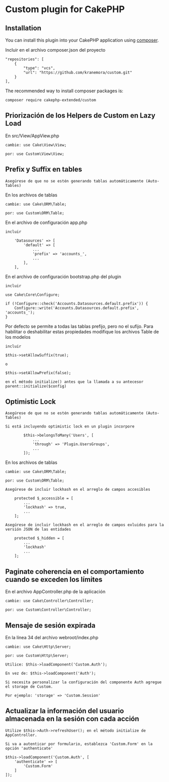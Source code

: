 # Custom plugin for CakePHP

## Installation

You can install this plugin into your CakePHP application using [composer](http://getcomposer.org).

Incluir en el archivo composer.json del proyecto

```
"repositories": [
    {
        "type": "vcs",
        "url": "https://github.com/kranemora/custom.git"
    }
],
```

The recommended way to install composer packages is:

```
composer require cakephp-extended/custom
```

## Priorización de los Helpers de Custom en Lazy Load

En src/View/AppView.php

```
cambie: use Cake\View\View;

por: use Custom\View\View;
```

## Prefix y Suffix en tables

```
Asegúrese de que no se estén generando tablas automáticamente (Auto-Tables)
```

En los archivos de tablas

```
cambie: use Cake\ORM\Table;

por: use Custom\ORM\Table;
```

En el archivo de configuración app.php

```
incluir

    'Datasources' => [
        'default' => [
            ...
            'prefix' => 'accounts_',
            ...
        ],
    ],
```

En el archivo de configuración bootstrap.php del plugin

```
incluir 

use Cake\Core\Configure;

if (!Configure::check('Accounts.Datasources.default.prefix')) {
    Configure::write('Accounts.Datasources.default.prefix', 'accounts_');
}
```

Por defecto se permite a todas las tablas prefijo, pero no el sufijo. Para habilitar o deshabilitar estas propiedades modifique los archivos Table de los modelos

```
incluir 

$this->setAllowSuffix(true);

o

$this->setAllowPrefix(false);

en el método initialize() antes que la llamada a su antecesor parent::initialize($config)
```

## Optimistic Lock

```
Asegúrese de que no se estén generando tablas automáticamente (Auto-Tables)

Si está incluyendo optimistic lock en un plugin incorpore 

        $this->belongsToMany('Users', [
            ...
            'through' => 'Plugin.UsersGroups',
            ...
        ]);
```

En los archivos de tablas

```
cambie: use Cake\ORM\Table;

por: use Custom\ORM\Table;
```

```
Asegúrese de incluir lockhash en el arreglo de campos accesibles
    
    protected $_accessible = [
        ...
        'lockhash' => true,
        ...
    ];
```

```
Asegúrese de incluir lockhash en el arreglo de campos exluidos para la versión JSON de las entidades
    
    protected $_hidden = [
        ...
        'lockhash'
        ...
    ];
```

## Paginate coherencia en el comportamiento cuando se exceden los límites

En el archivo AppController.php de la aplicación

```
cambie: use Cake\Controller\Controller;

por: use Custom\Controller\Controller;
```

## Mensaje de sesión expirada

En la línea 34 del archivo webroot/index.php

```
cambie: use Cake\Http\Server;

por: use Custom\Http\Server;
```

```
Utilice: $this->loadComponent('Custom.Auth');

En vez de: $this->loadComponent('Auth');
```

```
Si necesita personalizar la configuración del componente Auth agregue el storage de Custom.

Por ejemplo: 'storage' => 'Custom.Session'
```

## Actualizar la información del usuario almacenada en la sesión con cada acción

```
Utilize $this->Auth->refreshUser(); en el método initialize de AppController.
```

```
Si va a autenticar por formulario, establezca 'Custom.Form' en la opción 'authenticate'

$this->loadComponent('Custom.Auth', [
    'authenticate' => [
    	'Custom.Form'
    ]
]);
```